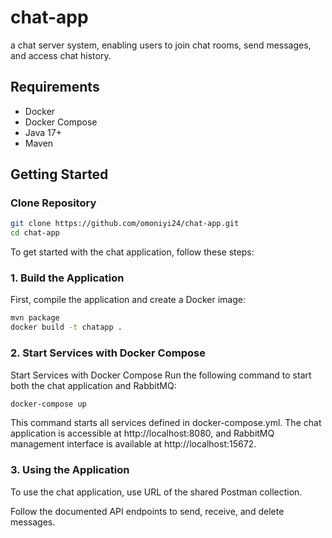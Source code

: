 # chat-app
a chat server system, enabling users to join chat rooms, send messages, and access chat history.

## Requirements

- Docker
- Docker Compose
- Java 17+
- Maven

## Getting Started

### Clone Repository
```bash
git clone https://github.com/omoniyi24/chat-app.git
cd chat-app
```

To get started with the chat application, follow these steps:

### 1. Build the Application

First, compile the application and create a Docker image:

```bash
mvn package
docker build -t chatapp .
```

### 2. Start Services with Docker Compose
Start Services with Docker Compose
Run the following command to start both the chat application and RabbitMQ:
```bash
docker-compose up
```
This command starts all services defined in docker-compose.yml. The chat application is accessible at http://localhost:8080, and RabbitMQ management interface is available at http://localhost:15672.

### 3. Using the Application
To use the chat application, use URL of the shared Postman collection.

Follow the documented API endpoints to send, receive, and delete messages.
